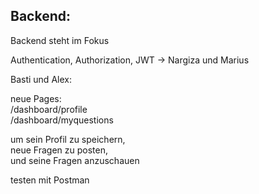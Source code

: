 <!-- ## Frontend:

Homepage Design (Navbar plus Logo und Anmelde- und Registrierungsfeld) <br>
Profile-component für /dashboard/profile <br>
und /dashboard <br>
Createquestion-component für /dashboard/createquestion <br>
MyQuestions-component für /dashboard/myquestions <br> -->

## Backend:

Backend steht im Fokus

Authentication, Authorization, JWT -> Nargiza und Marius

Basti und Alex:

neue Pages: <br>
/dashboard/profile <br>
/dashboard/myquestions <br>

um sein Profil zu speichern, <br>
neue Fragen zu posten, <br>
und seine Fragen anzuschauen <br>

testen mit Postman
